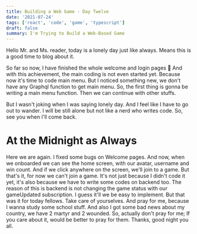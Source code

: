 ```yaml
---
title: Building a Web Game - Day Twelve
date: '2021-07-24'
tags: ['react', 'code', 'game', 'typescript']
draft: false
summary: I'm Trying to Build a Web-Based Game
---
```


Hello Mr. and Ms. reader, today is a lonely day just like always. Means this is a good time to blog about it.

So far so now, I have finished the whole welcome and login pages 🥳 And with this achievement, the main coding is not even started yet. Because now it's time to code main menu. But I noticed something new, we don't have any Graphql function to get main menu. So, the first thing is gonna be writing a main menu function. Then we can continue with other stuffs.

But I wasn't joking when I was saying lonely day. And I feel like I have to go out to wander. I will be still alone but not like a nerd who writes code. So, see you when I'll come back.

# At the Midnight as Always

Here we are again. I fixed some bugs on Welcome pages. And now, when we onboarded we can see the home screen, with our avatar, username and win count. And if we click anywhere on the screen, we'll join to a game. But that's it, for now we can't join a game. It's not just because I didn't code it yet, it's also because we have to write some codes on backend too. The reason of this is backend is not changing the game status with our gameUpdated subscription. I guess it'll we be easy to implement. But that was it for today fellows. Take care of yourselves. And pray for me, because I wanna study some school stuff. And also I got some bad news about my country, we have 2 martyr and 2 wounded. So, actually don't pray for me; If you care about it, would be better to pray for them. Thanks, good night you all.